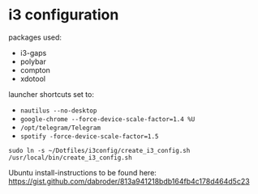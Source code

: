 # i3 configuration

packages used:

* i3-gaps
* polybar
* compton
* xdotool

launcher shortcuts set to:

* `nautilus --no-desktop`
* `google-chrome --force-device-scale-factor=1.4 %U`
* `/opt/telegram/Telegram`
* `spotify -force-device-scale-factor=1.5`

`sudo ln -s ~/Dotfiles/i3config/create_i3_config.sh /usr/local/bin/create_i3_config.sh`

Ubuntu install-instructions to be found here: https://gist.github.com/dabroder/813a941218bdb164fb4c178d464d5c23

